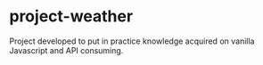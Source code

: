 # project-weather
Project developed to put in practice knowledge acquired on vanilla Javascript and API consuming.
